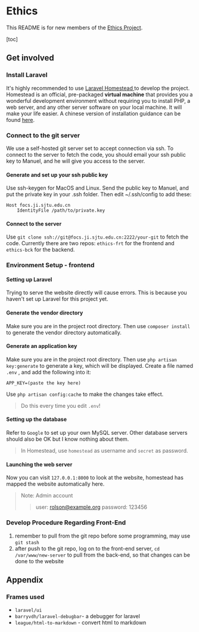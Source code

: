# Ethics

This README is for new members of the [Ethics Project](https://cgae.sjtu.edu.cn/).

[toc]

## Get involved

### Install Laravel

It's highly recommended to use [Laravel Homestead
](https://laravel.com/docs/6.x/homestead) to develop the project. Homestead is an official, pre-packaged **virtual machine** that provides you a wonderful development environment without requiring you to install PHP, a web server, and any other server software on your local machine. It will make your life easier. A chinese version of installation guidance can be found [here](https://learnku.com/docs/laravel-development-environment/6.x).

### Connect to the git server

We use a self-hosted git server set to accept connection via ssh. To connect to the server to fetch the code, you should email your ssh public key to Manuel, and he will give you access to the server. 

#### Generate and set up your ssh public key

Use ssh-keygen for MacOS and Linux. Send the public key to Manuel, and put the private key in your .ssh folder. Then edit ~/.ssh/config to add these:

    Host focs.ji.sjtu.edu.cn
        IdentityFile /path/to/private.key

#### Connect to the server

Use  `git clone ssh://git@focs.ji.sjtu.edu.cn:2222/your-git`  to fetch the code. Currently there are two repos: `ethics-frt` for the frontend and `ethics-bck` for the backend.

### Environment Setup - frontend

#### Setting up Laravel

Trying to serve the website directly will cause errors. This is because you haven't set up Laravel for this project yet.

#### Generate the vendor directory

Make sure you are in the project root directory. Then use `composer install` to generate the vendor directory automatically.

#### Generate an application key

Make sure you are in the project root directory. Then use `php artisan key:generate` to generate a key, which will be displayed. Create a file named  `.env` , and add the following into it:

    APP_KEY=(paste the key here)

Use `php artisan config:cache` to make the changes take effect.

>Do this every time you edit `.env`!

#### Setting up the database

Refer to `Google` to set up your own MySQL server. Other database servers should also be OK but I know nothing about them.

>In Homestead, use `homestead` as username and `secret` as password.

#### Launching the web server

Now you can visit `127.0.0.1:8000` to look at the website, homestead has mapped the website automatically here.

>Note: Admin account
>>user: rolson@example.org
>>password: 123456

### Develop Procedure Regarding Front-End

1. remember to pull from the git repo before some programming, may use `git stash`
2. after push to the git repo, log on to the front-end server, `cd /var/www/new-server` to pull from the back-end, so that changes can be done to the website

## Appendix

### Frames used

- `laravel/ui`
- `barryvdh/laravel-debugbar`- a debugger for laravel
- `league/html-to-markdown` - convert html to markdown
